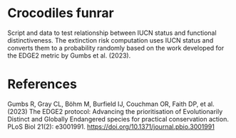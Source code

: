 # Crocodiles funrar

Script and data to test relationship between IUCN status and functional distinctiveness.
The extinction risk computation uses IUCN status and converts them to a probability randomly based on the work developed for the EDGE2 metric by Gumbs et al. (2023).

# References

Gumbs R, Gray CL, Böhm M, Burfield IJ, Couchman OR, Faith DP, et al. (2023) The EDGE2 protocol: Advancing the prioritisation of Evolutionarily Distinct and Globally Endangered species for practical conservation action. PLoS Biol 21(2): e3001991. https://doi.org/10.1371/journal.pbio.3001991
